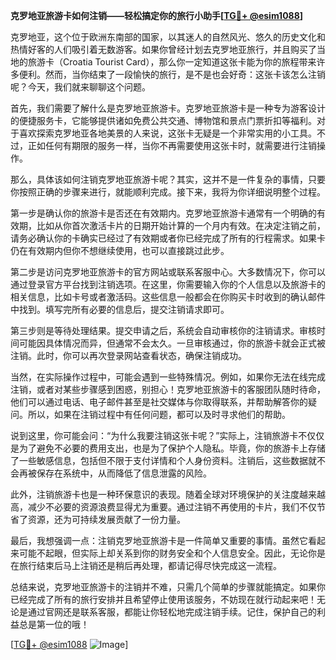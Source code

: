 **克罗地亚旅游卡如何注销——轻松搞定你的旅行小助手[[TG💪+ @esim1088](https://t.me/s/esim1088)]**

克罗地亚，这个位于欧洲东南部的国家，以其迷人的自然风光、悠久的历史文化和热情好客的人们吸引着无数游客。如果你曾经计划去克罗地亚旅行，并且购买了当地的旅游卡（Croatia Tourist Card），那么你一定知道这张卡能为你的旅程带来许多便利。然而，当你结束了一段愉快的旅行，是不是也会好奇：这张卡该怎么注销呢？今天，我们就来聊聊这个问题。

首先，我们需要了解什么是克罗地亚旅游卡。克罗地亚旅游卡是一种专为游客设计的便捷服务卡，它能够提供诸如免费公共交通、博物馆和景点门票折扣等福利。对于喜欢探索克罗地亚各地美景的人来说，这张卡无疑是一个非常实用的小工具。不过，正如任何有期限的服务一样，当你不再需要使用这张卡时，就需要进行注销操作。

那么，具体该如何注销克罗地亚旅游卡呢？其实，这并不是一件复杂的事情，只要你按照正确的步骤来进行，就能顺利完成。接下来，我将为你详细说明整个过程。

第一步是确认你的旅游卡是否还在有效期内。克罗地亚旅游卡通常有一个明确的有效期，比如从你首次激活卡片的日期开始计算的一个月内有效。在决定注销之前，请务必确认你的卡确实已经过了有效期或者你已经完成了所有的行程需求。如果卡仍在有效期内但你不想继续使用，也可以直接跳过此步。

第二步是访问克罗地亚旅游卡的官方网站或联系客服中心。大多数情况下，你可以通过登录官方平台找到注销选项。在这里，你需要输入你的个人信息以及旅游卡的相关信息，比如卡号或者激活码。这些信息一般都会在你购买卡时收到的确认邮件中找到。填写完所有必要的信息后，提交注销请求即可。

第三步则是等待处理结果。提交申请之后，系统会自动审核你的注销请求。审核时间可能因具体情况而异，但通常不会太久。一旦审核通过，你的旅游卡就会正式被注销。此时，你可以再次登录网站查看状态，确保注销成功。

当然，在实际操作过程中，可能会遇到一些特殊情况。例如，如果你无法在线完成注销，或者对某些步骤感到困惑，别担心！克罗地亚旅游卡的客服团队随时待命，他们可以通过电话、电子邮件甚至是社交媒体与你取得联系，并帮助解答你的疑问。所以，如果在注销过程中有任何问题，都可以及时寻求他们的帮助。

说到这里，你可能会问：“为什么我要注销这张卡呢？”实际上，注销旅游卡不仅仅是为了避免不必要的费用支出，也是为了保护个人隐私。毕竟，你的旅游卡上存储了一些敏感信息，包括但不限于支付详情和个人身份资料。注销后，这些数据就不会再被保存在系统中，从而降低了信息泄露的风险。

此外，注销旅游卡也是一种环保意识的表现。随着全球对环境保护的关注度越来越高，减少不必要的资源浪费显得尤为重要。通过注销不再使用的卡片，我们不仅节省了资源，还为可持续发展贡献了一份力量。

最后，我想强调一点：注销克罗地亚旅游卡是一件简单又重要的事情。虽然它看起来可能不起眼，但实际上却关系到你的财务安全和个人信息安全。因此，无论你是在旅行结束后马上注销还是稍后再处理，都请记得尽快完成这一流程。

总结来说，克罗地亚旅游卡的注销并不难，只需几个简单的步骤就能搞定。如果你已经完成了所有的旅行安排并且希望停止使用该服务，不妨现在就行动起来吧！无论是通过官网还是联系客服，都能让你轻松地完成注销手续。记住，保护自己的利益总是第一位的哦！

[[TG💪+ @esim1088](https://t.me/s/esim1088) ![Image](https://i.postimg.cc/4NQfJmqS/Snipaste-2025-05-13-00-14-12.png)]